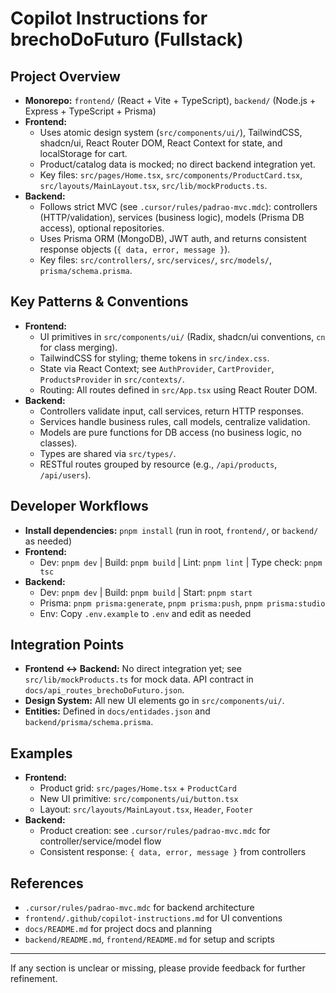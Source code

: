 # Copilot Instructions for brechoDoFuturo (Fullstack)

## Project Overview

- **Monorepo:** `frontend/` (React + Vite + TypeScript), `backend/` (Node.js + Express + TypeScript + Prisma)
- **Frontend:**
  - Uses atomic design system (`src/components/ui/`), TailwindCSS, shadcn/ui, React Router DOM, React Context for state, and localStorage for cart.
  - Product/catalog data is mocked; no direct backend integration yet.
  - Key files: `src/pages/Home.tsx`, `src/components/ProductCard.tsx`, `src/layouts/MainLayout.tsx`, `src/lib/mockProducts.ts`.
- **Backend:**
  - Follows strict MVC (see `.cursor/rules/padrao-mvc.mdc`): controllers (HTTP/validation), services (business logic), models (Prisma DB access), optional repositories.
  - Uses Prisma ORM (MongoDB), JWT auth, and returns consistent response objects (`{ data, error, message }`).
  - Key files: `src/controllers/`, `src/services/`, `src/models/`, `prisma/schema.prisma`.

## Key Patterns & Conventions

- **Frontend:**
  - UI primitives in `src/components/ui/` (Radix, shadcn/ui conventions, `cn` for class merging).
  - TailwindCSS for styling; theme tokens in `src/index.css`.
  - State via React Context; see `AuthProvider`, `CartProvider`, `ProductsProvider` in `src/contexts/`.
  - Routing: All routes defined in `src/App.tsx` using React Router DOM.
- **Backend:**
  - Controllers validate input, call services, return HTTP responses.
  - Services handle business rules, call models, centralize validation.
  - Models are pure functions for DB access (no business logic, no classes).
  - Types are shared via `src/types/`.
  - RESTful routes grouped by resource (e.g., `/api/products`, `/api/users`).

## Developer Workflows

- **Install dependencies:** `pnpm install` (run in root, `frontend/`, or `backend/` as needed)
- **Frontend:**
  - Dev: `pnpm dev` | Build: `pnpm build` | Lint: `pnpm lint` | Type check: `pnpm tsc`
- **Backend:**
  - Dev: `pnpm dev` | Build: `pnpm build` | Start: `pnpm start`
  - Prisma: `pnpm prisma:generate`, `pnpm prisma:push`, `pnpm prisma:studio`
  - Env: Copy `.env.example` to `.env` and edit as needed

## Integration Points

- **Frontend ↔ Backend:** No direct integration yet; see `src/lib/mockProducts.ts` for mock data. API contract in `docs/api_routes_brechoDoFuturo.json`.
- **Design System:** All new UI elements go in `src/components/ui/`.
- **Entities:** Defined in `docs/entidades.json` and `backend/prisma/schema.prisma`.

## Examples

- **Frontend:**
  - Product grid: `src/pages/Home.tsx` + `ProductCard`
  - New UI primitive: `src/components/ui/button.tsx`
  - Layout: `src/layouts/MainLayout.tsx`, `Header`, `Footer`
- **Backend:**
  - Product creation: see `.cursor/rules/padrao-mvc.mdc` for controller/service/model flow
  - Consistent response: `{ data, error, message }` from controllers

## References

- `.cursor/rules/padrao-mvc.mdc` for backend architecture
- `frontend/.github/copilot-instructions.md` for UI conventions
- `docs/README.md` for project docs and planning
- `backend/README.md`, `frontend/README.md` for setup and scripts

---

If any section is unclear or missing, please provide feedback for further refinement.
